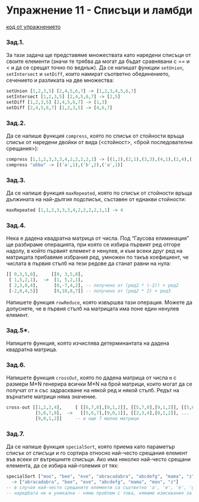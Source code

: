 # Упражнение 11 - Списъци и ламбди

[код от упражнението](ex11-20191217-solutions.rkt)

### Зад.1.
За тази задача ще представяме множествата като наредени списъци от своите елементи (значи те трябва да могат да бъдат сравнявани с == и < и да се срещат точно по веднъж). Да се напишат функции `setUnion`, `setIntersect` и `setDiff`, които намират съответно обединението, сечението и разликата на две множества:
```haskell
setUnion [1,2,3,5] [2,4,5,6,7] -> [1,2,3,4,5,6,7]
setIntersect [1,2,3,5] [2,4,5,6,7] -> [2,5]
setDiff [1,2,3,5] [2,4,5,6,7] -> [1,3]
setDiff [2,4,5,6,7] [1,2,3,5] -> [4,6,7]
```
### Зад.2.
Да се напише функция `compress`, която по списък от стойности връща списък от наредени двойки от вида (<стойност>, <брой последователни срещания>):
```haskell
compress [1,1,2,3,3,3,4,2,2,2,2,1] -> [(1,2),(2,1),(3,3),(4,1),(2,4),(1,1)]
compress "abba" -> [('a',1),('b',2),('a',1)]
```
### Зад.3.
Да се напише функция `maxRepeated`, която по списък от стойности връща дължината на най-дългия подсписък, съставен от еднакви стойности:
```haskell
maxRepeated [1,1,2,3,3,3,4,2,2,2,2,1,1] -> 4
```
### Зад.4.
Нека е дадена квадратна матрица от числа. Под “Гаусова елиминация” ще разбираме операцията, при която се избира първият ред отгоре надолу, в който първият елемент е ненулев, и към всеки друг ред на матрицата прибавяме избрания ред, умножен по такъв коефициент, че числата в първия стълб на тези редове да станат равни на нула:
```haskell
[[ 0,3,5,0],     [[0, 3,5,0],
 [ 1,5,2,1],  ->  [1, 5,2,1],
 [ 2,3,8,4],      [0,-7,4,2], -- получено от (ред2 * (-2)) + ред2
 [-2,0,4,5]]      [0,10,8,7]] -- получено от (ред2 * 2) + ред3
```
Напишете функция `rowReduce`, която извършва тази операция. Можете да допуснете, че в първия стълб на матрицата има поне един ненулев елемент.
### Зад.5*.
Напишете функция, която изчислява детерминантата на дадена квадратна матрица.
### Зад.6.
Напишете функция `crossOut`, която по дадена матрица от числа `m` с размери M\*N генерира всички M\*N на брой матрици, които могат да се получат от `m` със задраскване на някой ред и някой стълб. Редът на върнатите матрици няма значение.
```haskell
cross-out [[1,2,3,4],     [ [[6,7,8],[0,1,2]], [[5,7,8],[9,1,2]], [[5,6,8],[9,0,2]],
           [5,6,7,8],  ->   [[5,6,7],[9,0,1]], [[2,3,4],[0,1,2]], ...
           [9,0,1,2]]     -- и още 7 малки матрици
```
### Зад.7.
Да се напише функция `specialSort`, която приема като параметър списък от списъци и го сортира относно най-често срещания елемент във всеки от вътрешните списъци. Ако има няколко най-често срещани елемента, да се избира най-големия от тях:
```haskell
specialSort ["moo", "bee", "eve", "abracadabra", "abcdefg", "mama", "z"]
  -> ["abracadabra", "bee", "eve", "abcdefg", "mama", "moo", "z"]
-- в случая най-често срещаните елементи са съответно 'a', 'e', 'e', 'g', 'm', 'o', 'z'
-- наредбата не е уникална - няма проблем с това, нямаме изисквания за стабилност
```
